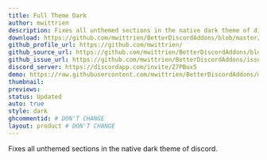 ```yaml
---
title: Full Theme Dark
author: mwittrien
description: Fixes all unthemed sections in the native dark theme of discord.
download: https://github.com/mwittrien/BetterDiscordAddons/blob/master/Themes/FullThemeDark/FullThemeDark.theme.css
github_profile_url: https://github.com/mwittrien/
github_source_url: https://github.com/mwittrien/BetterDiscordAddons/blob/master/Themes/FullThemeDark/FullThemeDark.theme.css
github_issue_url: https://github.com/mwittrien/BetterDiscordAddons/issues
discord_server: https://discordapp.com/invite/Z7PBux5
demo: https://raw.githubusercontent.com/mwittrien/BetterDiscordAddons/master/Themes/FullThemeDark/FullThemeDark.theme.css
thumbnail:
previews:
status: Updated
auto: true
style: dark
ghcommentid: # DON'T CHANGE
layout: product # DON'T CHANGE
---
```

Fixes all unthemed sections in the native dark theme of discord.